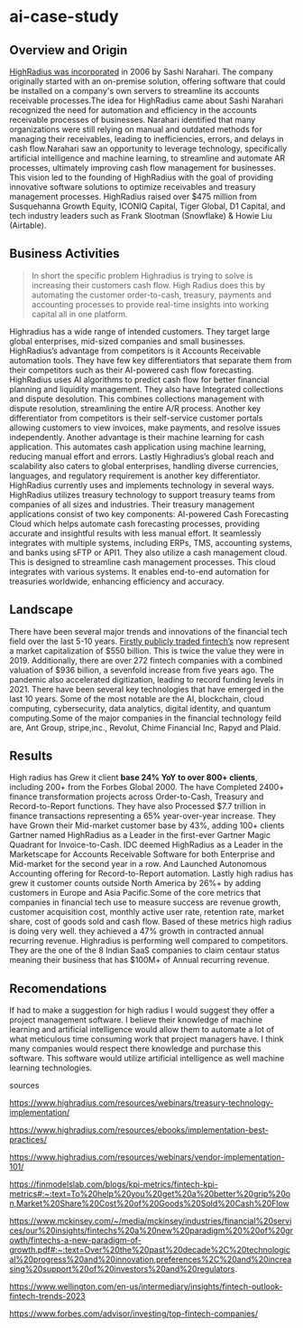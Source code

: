 # ai-case-study

## Overview and Origin

[HighRadius was incorporated](https://www.highradius.com/about/news/highradius-announces-strong-growth-in-2022/#:~:text=More%20than%20800%20of%20the%20world%E2%80%99s%20leading%20companies,Solutions%2C%20Kellogg%20Company%2C%20Danone%2C%20Hershey%E2%80%99s%2C%20and%20many%20more.) in 2006 by Sashi Narahari. The company originally started with an on-premise solution, offering software that could be installed on a company's own servers to streamline its accounts receivable processes.The idea for HighRadius came about Sashi Narahari recognized the need for automation and efficiency in the accounts receivable processes of businesses. Narahari identified that many organizations were still relying on manual and outdated methods for managing their receivables, leading to inefficiencies, errors, and delays in cash flow.Narahari saw an opportunity to leverage technology, specifically artificial intelligence and machine learning, to streamline and automate AR processes, ultimately improving cash flow management for businesses. This vision led to the founding of HighRadius with the goal of providing innovative software solutions to optimize receivables and treasury management processes. HighRadius raised over $475 million from Susquehanna Growth Equity, ICONIQ Capital, Tiger Global, D1 Capital, and tech industry leaders such as Frank Slootman (Snowflake) & Howie Liu (Airtable).

## Business Activities

>In short the specific problem Highradius is trying to solve is increasing their customers cash flow. High Radius does this by automating the customer order-to-cash, treasury, payments and accounting processes to provide real-time insights into working capital all in one platform. 

Highradius has a wide range of intended customers. They target large global enterprises, mid-sized companies and small businesses. HighRadius’s advantage from competitors is it Accounts Receivable automation tools. They have few key differentiators that separate them from their competitors such as their AI-powered cash flow forecasting. HighRadius uses AI algorithms to predict cash flow for better financial planning and liquidity management. They also have Integrated collections and dispute desolution. This combines collections management with dispute resolution, streamlining the entire A/R process. Another key differentiator from competitors is their self-service customer portals allowing customers to view invoices, make payments, and resolve issues independently. Another advantage is their machine learning for cash application. This automates cash application using machine learning, reducing manual effort and errors. Lastly Highradius’s global reach and scalability also caters to global enterprises, handling diverse currencies, languages, and regulatory requirement is another key differentiator. HighRadius currently uses and implements technology in several ways. HighRadius utilizes treasury technology to support treasury teams from companies of all sizes and industries. Their treasury management applications consist of two key components: AI-powered Cash Forecasting Cloud which helps automate cash forecasting processes, providing accurate and insightful results with less manual effort. It seamlessly integrates with multiple systems, including ERPs, TMS, accounting systems, and banks using sFTP or API1. They also utilize a cash management cloud. This is designed to streamline cash management processes. This cloud integrates with various systems. It enables end-to-end automation for treasuries worldwide, enhancing efficiency and accuracy. 

## Landscape

There have been several major trends and innovations of the financial tech field over the last 5-10 years. [Firstly publicly traded fintech’s](https://www.reloadly.com/blog/fintech-innovations-in-5-years/) now represent a market capitalization of $550 billion. This is twice the value they were in 2019. Additionally, there are over 272 fintech companies with a combined valuation of $936 billion, a sevenfold increase from five years ago. The pandemic also accelerated digitization, leading to record funding levels in 2021. There have been several key technologies that have emerged in the last 10 years. Some of the most notable are the AI, blockchain, cloud computing, cybersecurity, data analytics, digital identity, and quantum computing.Some of the major companies in the financial technology feild are, Ant Group, stripe,inc., Revolut, Chime Financial Inc, Rapyd and Plaid.

## Results

High radius has Grew it client **base 24% YoY to over 800+ clients**, including 200+ from the Forbes Global 2000. The have Completed 2400+ finance transformation projects across Order-to-Cash, Treasury and Record-to-Report functions. They have also Processed $7.7 trillion in finance transactions representing a 65% year-over-year increase. They have Grown their Mid-market customer base by 43%, adding 100+ clients Gartner named HighRadius as a Leader in the first-ever Gartner Magic Quadrant for Invoice-to-Cash. IDC deemed HighRadius as a Leader in the Marketscape for Accounts Receivable Software for both Enterprise and Mid-market for the second year in a row. And Launched Autonomous Accounting offering for Record-to-Report automation. Lastly high radius has grew it customer counts outside North America by 26%+ by adding customers in Europe and Asia Pacific.Some of the core metrics that companies in financial tech use to measure success are revenue growth, customer acquisition cost, monthly active user rate, retention rate, market share, cost of goods sold and cash flow. Based of these metrics high radius is doing very well. they achieved a 47% growth in contracted annual recurring revenue. Highradius is performing well compared to competitors. They are the one of the 8 Indian SaaS companies to claim centaur status meaning their business that has $100M+ of Annual recurring revenue. 

## Recomendations

If had to make a suggestion for high radius I would suggest they offer a project management software. I believe their knowledge of machine learning and artificial intelligence would allow them to automate a lot of what meticulous time consuming work that project managers have. I think many companies would respect there knowledge and purchase this software. This software would utilize artificial intelligence as well machine learning technologies.

sources 


https://www.highradius.com/resources/webinars/treasury-technology-implementation/

https://www.highradius.com/resources/ebooks/implementation-best-practices/

https://www.highradius.com/resources/webinars/vendor-implementation-101/

https://finmodelslab.com/blogs/kpi-metrics/fintech-kpi-metrics#:~:text=To%20help%20you%20get%20a%20better%20grip%20on,Market%20Share%20Cost%20of%20Goods%20Sold%20Cash%20Flow

https://www.mckinsey.com/~/media/mckinsey/industries/financial%20services/our%20insights/fintechs%20a%20new%20paradigm%20%20of%20growth/fintechs-a-new-paradigm-of-growth.pdf#:~:text=Over%20the%20past%20decade%2C%20technological%20progress%20and%20innovation,preferences%2C%20and%20increasing%20support%20of%20investors%20and%20regulators.

https://www.wellington.com/en-us/intermediary/insights/fintech-outlook-fintech-trends-2023

https://www.forbes.com/advisor/investing/top-fintech-companies/
